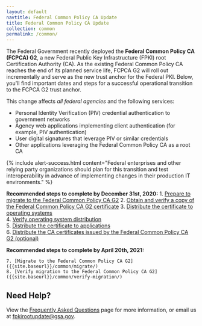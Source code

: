 ```yaml
---
layout: default
navtitle: Federal Common Policy CA Update
title: Federal Common Policy CA Update
collection: common
permalink: /common/
---
```


The Federal Government recently deployed the **Federal Common Policy CA (FCPCA) G2**, a new Federal Public Key Infrastructure (FPKI) root Certification Authority (CA). As the existing Federal Common Policy CA reaches the end of its planned service life, FCPCA G2 will roll out incrementally and serve as the new trust anchor for the Federal PKI. Below, you'll find important dates and steps for a successful operational transition to the FCPCA G2 trust anchor.

This change affects *all federal agencies* and the following services:

- Personal Identity Verification (PIV) credential authentication to government networks
- Agency web applications implementing client authentication (for example, PIV authentication)
- User digital signatures that leverage PIV or similar credentials
- Other applications leveraging the Federal Common Policy CA as a root CA

{% include alert-success.html content="Federal enterprises and other relying party organizations should plan for this transition and test interoperability in advance of implementing changes in their production IT environments." %} 

**Recommended steps to complete by December 31st, 2020:**
    1. [Prepare to migrate to the Federal Common Policy CA G2]({{site.baseurl}}/common/prepare-to-migrate/)
    2. [Obtain and verify a copy of the Federal Common Policy CA G2 certificate]({{site.baseurl}}/common/obtain-and-verify/) 
    3. [Distribute the certificate to operating systems]({{site.baseurl}}/common/distribute-os/)  
    4. [Verify operating system distribution]({{site.baseurl}}/common/verify-os-distribution/)  
    5. [Distribute the certificate to applications]({{site.baseurl}}/common/distribute-apps/)  
    6. [Distribute the CA certificates issued by the Federal Common Policy CA G2 (optional)]({{site.baseurl}}/common/certificates/)

**Recommended steps to complete by April 20th, 2021:**

    7. [Migrate to the Federal Common Policy CA G2]({{site.baseurl}}/common/migrate/)  
    8. [Verify migration to the Federal Common Policy CA G2]({{site.baseurl}}/common/verify-migration/)

## Need Help?

View the [Frequently Asked Questions]({{site.baseurl}}/common/faq/) page for more information, or email us at fpkirootupdate@gsa.gov.

